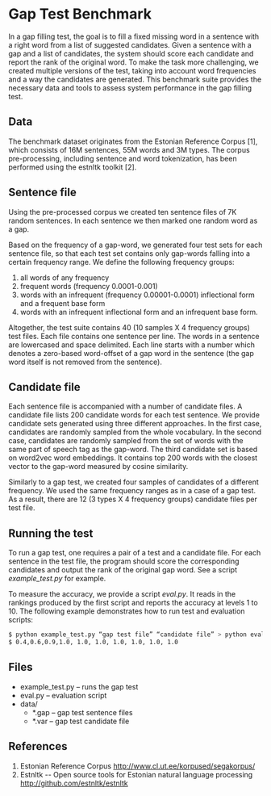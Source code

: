 # Gap Test Benchmark
In a gap filling test, the goal is to fill a fixed missing word in a sentence with a right word from a list of suggested candidates.
Given a sentence with a gap and a list of candidates, the system should score each candidate and report the rank of the original word.
To make the task more challenging, we created multiple versions of the test, taking into account word frequencies and a way the candidates are generated.
This benchmark suite provides the necessary data and tools to assess system performance in the gap filling test.

## Data
The benchmark dataset originates from the Estonian Reference Corpus [1], which consists of 16M sentences, 55M words and 3M types.
The corpus pre-processing, including sentence and word tokenization, has been performed using the estnltk toolkit [2].

## Sentence file
Using the pre-processed corpus we created ten sentence files of 7K random sentences.
In each sentence we then marked one random word as a gap.

Based on the frequency of a gap-word, we generated four test sets for each sentence file, so that each test set contains only gap-words falling into a certain frequency range.
We define the following frequency groups:
1. all words of any frequency
2. frequent words (frequency 0.0001-0.001)
3. words with an infrequent (frequency 0.00001-0.0001) inflectional form and a frequent base form
4. words with an infrequent inflectional form and an infrequent base form.

Altogether, the test suite contains 40 (10 samples X 4 frequency groups) test files.
Each file contains one sentence per line.
The words in a sentence are lowercased and space delimited.
Each line starts with a number which denotes a zero-based word-offset of a gap word in the sentence (the gap word itself is not removed from the sentence).

## Candidate file
Each sentence file is accompanied with a number of candidate files.
A candidate file lists 200 candidate words for each test sentence.
We provide candidate sets generated using three different approaches.
In the first case, candidates are randomly sampled from the whole vocabulary.
In the second case, candidates are randomly sampled from the set of words with the same part of speech tag as the gap-word.
The third candidate set is based on word2vec word embeddings.
It contains top 200 words with the closest vector to the gap-word measured by cosine similarity.

Similarly to a gap test, we created four samples of candidates of a different frequency.
We used the same frequency ranges as in a case of a gap test. As a result, there are 12 (3 types X 4 frequency groups) candidate files per test file.

## Running the test
To run a gap test, one requires a pair of a test and a candidate file.
For each sentence in the test file, the program should score the corresponding candidates and output the rank of the original gap word.
See a script *example_test.py* for example.

To measure the accuracy, we provide a script *eval.py*.
It reads in the rankings produced by the first script and reports the accuracy at levels 1 to 10.
The following example demonstrates how to run test and evaluation scripts:

```bash
$ python example_test.py “gap test file” “candidate file” > python eval.py
$ 0.4,0.6,0.9,1.0, 1.0, 1.0, 1.0, 1.0, 1.0, 1.0
```

## Files
* example_test.py – runs the gap test
* eval.py – evaluation script
* data/
   * *.gap – gap test sentence files
   * *.var – gap test candidate file

## References
1. Estonian Reference Corpus http://www.cl.ut.ee/korpused/segakorpus/
2. Estnltk -- Open source tools for Estonian natural language processing http://github.com/estnltk/estnltk


